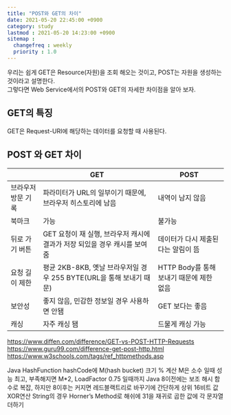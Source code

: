 ```yaml
---
title: "POST와 GET의 차이"
date: 2021-05-20 22:45:00 +0900
category: study
lastmod : 2021-05-20 14:23:00 +0900
sitemap :
  changefreq : weekly
  priority : 1.0
---
```




우리는 쉽게 GET은 Resource(자원)을 조회 해오는 것이고, POST는 자원을 생성하는 것이라고 설명한다.  
그렇다면 Web Service에서의 POST와 GET의 자세한 차이점을 알아 보자.  

## GET의 특징

GET은 Request-URI에 해당하는 데이터를 요청할 때 사용된다.

## POST 와 GET 차이

|  | GET | POST |
|----|----|----|
| 브라우저 방문 기록 | 파라미터가 URL의 일부이기 때문에, 브라우저 히스토리에 남음 | 내역이 남지 않음 |
| 북마크 | 가능 | 불가능 |
| 뒤로 가기 버튼 | GET 요청이 재 실행, 브라우저 캐시에 결과가 저장 되있을 경우 캐시를 보여줌 | 데이터가 다시 제출된다는 알림이 뜸 |
| 요청 길이 제한 | 평균 2KB-8KB, 옛날 브라우저일 경우 255 BYTE(URL을 통해 보내기 때문) | HTTP Body를 통해 보내기 때문에 제한 없음 |
| 보안성 | 좋지 않음, 민감한 정보일 경우 사용하면 안됌 | GET 보다는 좋음 |
| 캐싱 | 자주 캐싱 됌 | 드물게 캐싱 가능 |

https://www.diffen.com/difference/GET-vs-POST-HTTP-Requests
https://www.guru99.com/difference-get-post-http.html
https://www.w3schools.com/tags/ref_httpmethods.asp

Java HashFunction
hashCode에 M(hash bucket) 크기 % 계산
M은 소수 일때 성능 최고, 부족해지면 M*2, LoadFactor 0.75 일때까지
Java 8이전에는 보조 해시 함수로 복잡, 하지만 8이후는 커지면 레드블랙트리로 바꾸기에 간단하게 상위 16비트 값 XOR연산
String의 경우 Horner’s Method로 해쉬에 31을 재귀로 곱한 값에 각 문자열 더하기

